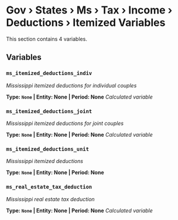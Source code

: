 # Gov › States › Ms › Tax › Income › Deductions › Itemized Variables

This section contains 4 variables.

## Variables

### `ms_itemized_deductions_indiv`
*Mississippi itemized deductions for individual couples*

**Type: `None` | Entity: None | Period: None**
*Calculated variable*

### `ms_itemized_deductions_joint`
*Mississippi itemized deductions for joint couples*

**Type: `None` | Entity: None | Period: None**
*Calculated variable*

### `ms_itemized_deductions_unit`
*Mississippi itemized deductions*

**Type: `None` | Entity: None | Period: None**

### `ms_real_estate_tax_deduction`
*Mississippi real estate tax deduction*

**Type: `None` | Entity: None | Period: None**
*Calculated variable*
